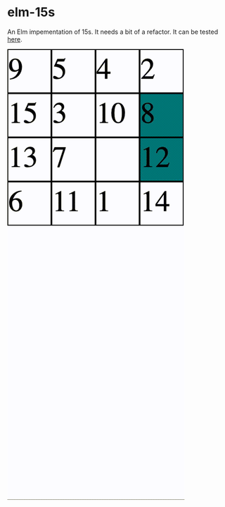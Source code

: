 # elm-15s
An Elm impementation of 15s. It needs a bit of a refactor. It can be tested [here](https://ellie-app.com/c3SL3J8NBfBa1).

![](./docs/recording.gif)

